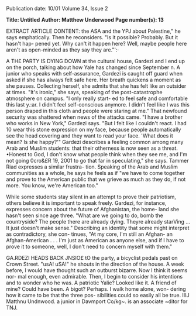 Publication date: 10/01
Volume 34, Issue 2

**Title: Untitled**
**Author: Matthew Underwood**
**Page number(s): 13**

EXTRACT ARTICLE CONTENT:
the ASA and the YPJ about Palestine," he 
says emphatically. Then he reconsiders. "Is 
it possible? Probably. But it hasn't hap-
pened yet. Why can't it happen here? Well, 
maybe people here aren't as open-minded 
as they say they are."':· 

A
TH£ PARTY IS DYING DOWN at the 
cultural house, Gardezi and I end 
up on the porch, talking about 
how Yale has changed since September n. 
A junior who speaks with self-assurance, 
Gardezi is caught off guard when asked if 
she has always felt safe here. Her breath 
quickens a moment as she pauses. 
Collecting herself, she admits that she has 
felt like an outsider at times. "It's ironic," 
she says, speaking of the post-catastrophe 
atmosphere on campus. "I only really start-
ed to feel safe and comfortable this last 
y.:ar. I didn't feel self-conscious anymore. I 
didn't feel like I was this person draped in 
this cloth and people were staring at me." 
That newfound security was shattered 
when news of the attacks came. "I have a 
brother who works in New York," Gardezi 
says. "But I felt like I couldn't react. I had 
10 wear this stone expression on my face, 
because people automatically see the head 
covering and they want to read your face. 
'What does it mean? Is she happy?'" 
Gardezi describes a feeling common 
among many Arab and Muslim students: 
that their otherness is now seen as a threat. 
•Honest to God, I don't know what people 
think when they see me, and I'm not going 
0cro&£R 19, 2001 
to go that far in speculating," she says. 
Tammer Riad expresses a similar frustra-
tion. Speaking of the Arab and Muslim 
communities as a whole, he says he feels as 
if "we have to come together and prove to 
the American public that we grieve as 
much as they do, if not more. You know, 
we're American too." 

While some students stay silent in an 
attempt to prove their patriotism, others 
believe it is important to speak freely. 
Gardezi, for instance, expresses concern 
about the future of Afghanistan, the home-
land she hasn't seen since age three. "What 
are we going to do, bomb the countryside? 
The people there are already dying. Theyre 
already starVing ... It just doesn't make 
sense." Describing an identity that some 
might interpret as contradictory, she con-
tinues, "At my core, I'm still an Afghan-
an Afghan-American . . . I'm just as 
American as anyone else, and if I have to 
prove it to someone, well, I don't need to 
concern myself with them." 

GA.RDEZI HEADS BACK JNSIO£ tO 
the party, a bicyclist pedals past 
on Crown Street. "usA! uSA!" he 
shouts in the direction of the house. A 
week before, I would have thought such an 
outburst bizarre. Now I think it seems nor-
mal enough, even admirable. Then, I begin 
to consider his intentions and to wonder 
who he was. A patriotic Yalie? Looked like 
it. A friend of mine? Could have been. A 
bigot? Perhaps. I walk home alone, won-
dering how it came to be that the three pos-
sibilities could so easily all be true. 
IIIJ 
Matthnu Undnwood. 
a junior in Davmport Co/kg~. 
is an associate ~ditor for TNJ.